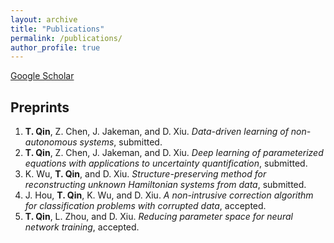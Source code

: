 ```yaml
---
layout: archive 
title: "Publications"
permalink: /publications/
author_profile: true
---
```


<!-- {% if author.googlescholar %}
  You can also find my articles on <u><a href="{{author.googlescholar}}">my Google Scholar profile</a>.</u>
{% endif %}

{% include base_path %}

{% for post in site.publications reversed %}
  {% include archive-single.html %}
{% endfor %} -->

[Google Scholar](https://scholar.google.com/citations?user=JzKmIhsAAAAJ&hl=en)

## Preprints 

1. **T. Qin**, Z. Chen, J. Jakeman, and D. Xiu. *Data-driven learning of non-autonomous systems*, submitted.
2. **T. Qin**, Z. Chen, J. Jakeman, and D. Xiu. *Deep learning of parameterized equations with applications to uncertainty quantification*, submitted.
3. K. Wu, **T. Qin**, and D. Xiu. _Structure-preserving method for reconstructing unknown Hamiltonian systems from data_, submitted.
4. J. Hou, **T. Qin**, K. Wu, and D. Xiu. _A non-intrusive correction algorithm for classification problems with corrupted data_, accepted.
5. **T. Qin**, L. Zhou, and D. Xiu. _Reducing parameter space for neural network training_, accepted.

